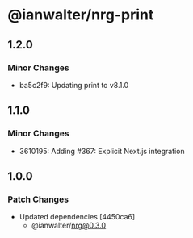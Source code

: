 # @ianwalter/nrg-print

## 1.2.0

### Minor Changes

- ba5c2f9: Updating print to v8.1.0

## 1.1.0

### Minor Changes

- 3610195: Adding #367: Explicit Next.js integration

## 1.0.0

### Patch Changes

- Updated dependencies [4450ca6]
  - @ianwalter/nrg@0.3.0
